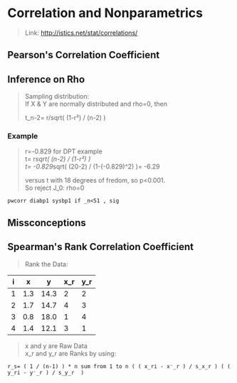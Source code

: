 # Correlation and Nonparametrics #
> Link: http://istics.net/stat/correlations/


## Pearson's Correlation Coefficient ##
## Inference on Rho  ##
> Sampling distribution:  
> If X & Y are normally distributed and rho=0, then  
>  
> t_n-2= r/sqrt( (1-r²) / (n-2) )  

### Example ###
> r=-0.829 for DPT example  
> t= r*sqrt( (n-2) / (1-r²) )  
> t= -0.829*sqrt( (20-2) / (1-(-0.829)^2) )= -6.29  
>  
> versus t with 18 degrees of fredom, so p<0.001.  
> So reject J_0: rho=0


	pwcorr diabp1 sysbp1 if _n<51 , sig


## Missconceptions ##
## Spearman's Rank Correlation Coefficient ##
> Rank the Data:


 i | x   | y    | x_r  | y_r
-- | --- | ---- | ---- | ----
1  | 1.3 | 14.3 | 2    | 2
2  | 1.7 | 14.7 | 4    | 3
3  | 0.8 | 18.0 | 1    | 4
4  | 1.4 | 12.1 | 3    | 1

> x and y are Raw Data  
> x_r and y_r are Ranks by using:


	r_s= ( 1 / (n-1) ) * n sum from 1 to n ( ( x_ri - x⁻_r ) / s_x_r ) ( ( y_ri - y⁻_r ) / s_y_r  )





